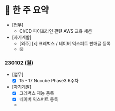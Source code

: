# 📌 한 주 요약
- [업무] 
	- CI/CD 파이프라인 관련 AWS 교육 세션
- [자기계발]
	- [외주] [x] 크레벅스 / 네이버 익스퍼트 판매글 등록
	- [x] 
### 230102 (월)
- [업무]
	- [x] 15 - 17 Nucube Phase3 6주차
- [자기계발]
	- [x] 크레벅스 재능 등록
	- [x] 네이버 익스퍼트 등록
	- 
<!--stackedit_data:
eyJoaXN0b3J5IjpbMTM2OTgyMjQ3LC04MDc0NzEwMDUsLTE5MD
I1OTI2MTJdfQ==
-->